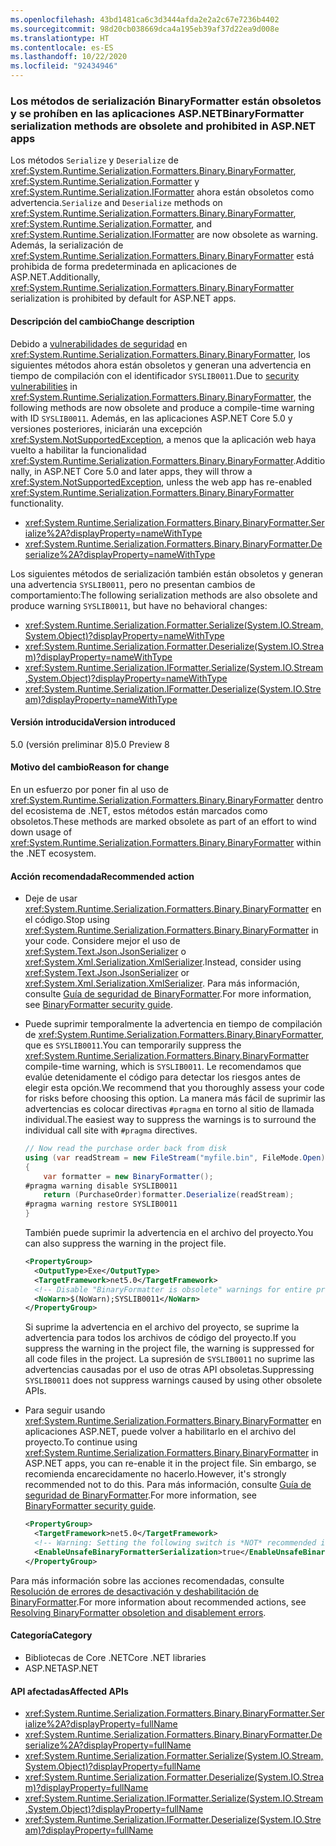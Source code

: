 ```yaml
---
ms.openlocfilehash: 43bd1481ca6c3d3444afda2e2a2c67e7236b4402
ms.sourcegitcommit: 98d20cb038669dca4a195eb39af37d22ea9d008e
ms.translationtype: HT
ms.contentlocale: es-ES
ms.lasthandoff: 10/22/2020
ms.locfileid: "92434946"
---
```

### <a name="binaryformatter-serialization-methods-are-obsolete-and-prohibited-in-aspnet-apps"></a><span data-ttu-id="a7dba-101">Los métodos de serialización BinaryFormatter están obsoletos y se prohíben en las aplicaciones ASP.NET</span><span class="sxs-lookup"><span data-stu-id="a7dba-101">BinaryFormatter serialization methods are obsolete and prohibited in ASP.NET apps</span></span>

<span data-ttu-id="a7dba-102">Los métodos `Serialize` y `Deserialize` de <xref:System.Runtime.Serialization.Formatters.Binary.BinaryFormatter>, <xref:System.Runtime.Serialization.Formatter> y <xref:System.Runtime.Serialization.IFormatter> ahora están obsoletos como advertencia.</span><span class="sxs-lookup"><span data-stu-id="a7dba-102">`Serialize` and `Deserialize` methods on <xref:System.Runtime.Serialization.Formatters.Binary.BinaryFormatter>, <xref:System.Runtime.Serialization.Formatter>, and <xref:System.Runtime.Serialization.IFormatter> are now obsolete as warning.</span></span> <span data-ttu-id="a7dba-103">Además, la serialización de <xref:System.Runtime.Serialization.Formatters.Binary.BinaryFormatter> está prohibida de forma predeterminada en aplicaciones de ASP.NET.</span><span class="sxs-lookup"><span data-stu-id="a7dba-103">Additionally, <xref:System.Runtime.Serialization.Formatters.Binary.BinaryFormatter> serialization is prohibited by default for ASP.NET apps.</span></span>

#### <a name="change-description"></a><span data-ttu-id="a7dba-104">Descripción del cambio</span><span class="sxs-lookup"><span data-stu-id="a7dba-104">Change description</span></span>

<span data-ttu-id="a7dba-105">Debido a [vulnerabilidades de seguridad](../../../../docs/standard/serialization/binaryformatter-security-guide.md#binaryformatter-security-vulnerabilities) en <xref:System.Runtime.Serialization.Formatters.Binary.BinaryFormatter>, los siguientes métodos ahora están obsoletos y generan una advertencia en tiempo de compilación con el identificador `SYSLIB0011`.</span><span class="sxs-lookup"><span data-stu-id="a7dba-105">Due to [security vulnerabilities](../../../../docs/standard/serialization/binaryformatter-security-guide.md#binaryformatter-security-vulnerabilities) in <xref:System.Runtime.Serialization.Formatters.Binary.BinaryFormatter>, the following methods are now obsolete and produce a compile-time warning with ID `SYSLIB0011`.</span></span> <span data-ttu-id="a7dba-106">Además, en las aplicaciones ASP.NET Core 5.0 y versiones posteriores, iniciarán una excepción <xref:System.NotSupportedException>, a menos que la aplicación web haya vuelto a habilitar la funcionalidad <xref:System.Runtime.Serialization.Formatters.Binary.BinaryFormatter>.</span><span class="sxs-lookup"><span data-stu-id="a7dba-106">Additionally, in ASP.NET Core 5.0 and later apps, they will throw a <xref:System.NotSupportedException>, unless the web app has re-enabled <xref:System.Runtime.Serialization.Formatters.Binary.BinaryFormatter> functionality.</span></span>

- <xref:System.Runtime.Serialization.Formatters.Binary.BinaryFormatter.Serialize%2A?displayProperty=nameWithType>
- <xref:System.Runtime.Serialization.Formatters.Binary.BinaryFormatter.Deserialize%2A?displayProperty=nameWithType>

<span data-ttu-id="a7dba-107">Los siguientes métodos de serialización también están obsoletos y generan una advertencia `SYSLIB0011`, pero no presentan cambios de comportamiento:</span><span class="sxs-lookup"><span data-stu-id="a7dba-107">The following serialization methods are also obsolete and produce warning `SYSLIB0011`, but have no behavioral changes:</span></span>

- <xref:System.Runtime.Serialization.Formatter.Serialize(System.IO.Stream,System.Object)?displayProperty=nameWithType>
- <xref:System.Runtime.Serialization.Formatter.Deserialize(System.IO.Stream)?displayProperty=nameWithType>
- <xref:System.Runtime.Serialization.IFormatter.Serialize(System.IO.Stream,System.Object)?displayProperty=nameWithType>
- <xref:System.Runtime.Serialization.IFormatter.Deserialize(System.IO.Stream)?displayProperty=nameWithType>

#### <a name="version-introduced"></a><span data-ttu-id="a7dba-108">Versión introducida</span><span class="sxs-lookup"><span data-stu-id="a7dba-108">Version introduced</span></span>

<span data-ttu-id="a7dba-109">5.0 (versión preliminar 8)</span><span class="sxs-lookup"><span data-stu-id="a7dba-109">5.0 Preview 8</span></span>

#### <a name="reason-for-change"></a><span data-ttu-id="a7dba-110">Motivo del cambio</span><span class="sxs-lookup"><span data-stu-id="a7dba-110">Reason for change</span></span>

<span data-ttu-id="a7dba-111">En un esfuerzo por poner fin al uso de <xref:System.Runtime.Serialization.Formatters.Binary.BinaryFormatter> dentro del ecosistema de .NET, estos métodos están marcados como obsoletos.</span><span class="sxs-lookup"><span data-stu-id="a7dba-111">These methods are marked obsolete as part of an effort to wind down usage of <xref:System.Runtime.Serialization.Formatters.Binary.BinaryFormatter> within the .NET ecosystem.</span></span>

#### <a name="recommended-action"></a><span data-ttu-id="a7dba-112">Acción recomendada</span><span class="sxs-lookup"><span data-stu-id="a7dba-112">Recommended action</span></span>

- <span data-ttu-id="a7dba-113">Deje de usar <xref:System.Runtime.Serialization.Formatters.Binary.BinaryFormatter> en el código.</span><span class="sxs-lookup"><span data-stu-id="a7dba-113">Stop using <xref:System.Runtime.Serialization.Formatters.Binary.BinaryFormatter> in your code.</span></span> <span data-ttu-id="a7dba-114">Considere mejor el uso de <xref:System.Text.Json.JsonSerializer> o <xref:System.Xml.Serialization.XmlSerializer>.</span><span class="sxs-lookup"><span data-stu-id="a7dba-114">Instead, consider using <xref:System.Text.Json.JsonSerializer> or <xref:System.Xml.Serialization.XmlSerializer>.</span></span> <span data-ttu-id="a7dba-115">Para más información, consulte [Guía de seguridad de BinaryFormatter](../../../../docs/standard/serialization/binaryformatter-security-guide.md).</span><span class="sxs-lookup"><span data-stu-id="a7dba-115">For more information, see [BinaryFormatter security guide](../../../../docs/standard/serialization/binaryformatter-security-guide.md).</span></span>

- <span data-ttu-id="a7dba-116">Puede suprimir temporalmente la advertencia en tiempo de compilación de <xref:System.Runtime.Serialization.Formatters.Binary.BinaryFormatter>, que es `SYSLIB0011`.</span><span class="sxs-lookup"><span data-stu-id="a7dba-116">You can temporarily suppress the <xref:System.Runtime.Serialization.Formatters.Binary.BinaryFormatter> compile-time warning, which is `SYSLIB0011`.</span></span> <span data-ttu-id="a7dba-117">Le recomendamos que evalúe detenidamente el código para detectar los riesgos antes de elegir esta opción.</span><span class="sxs-lookup"><span data-stu-id="a7dba-117">We recommend that you thoroughly assess your code for risks before choosing this option.</span></span> <span data-ttu-id="a7dba-118">La manera más fácil de suprimir las advertencias es colocar directivas `#pragma` en torno al sitio de llamada individual.</span><span class="sxs-lookup"><span data-stu-id="a7dba-118">The easiest way to suppress the warnings is to surround the individual call site with `#pragma` directives.</span></span>

  ```csharp
  // Now read the purchase order back from disk
  using (var readStream = new FileStream("myfile.bin", FileMode.Open))
  {
      var formatter = new BinaryFormatter();
  #pragma warning disable SYSLIB0011
      return (PurchaseOrder)formatter.Deserialize(readStream);
  #pragma warning restore SYSLIB0011
  }
  ```

  <span data-ttu-id="a7dba-119">También puede suprimir la advertencia en el archivo del proyecto.</span><span class="sxs-lookup"><span data-stu-id="a7dba-119">You can also suppress the warning in the project file.</span></span>

  ```xml
  <PropertyGroup>
    <OutputType>Exe</OutputType>
    <TargetFramework>net5.0</TargetFramework>
    <!-- Disable "BinaryFormatter is obsolete" warnings for entire project -->
    <NoWarn>$(NoWarn);SYSLIB0011</NoWarn>
  </PropertyGroup>
  ```

  <span data-ttu-id="a7dba-120">Si suprime la advertencia en el archivo del proyecto, se suprime la advertencia para todos los archivos de código del proyecto.</span><span class="sxs-lookup"><span data-stu-id="a7dba-120">If you suppress the warning in the project file, the warning is suppressed for all code files in the project.</span></span> <span data-ttu-id="a7dba-121">La supresión de `SYSLIB0011` no suprime las advertencias causadas por el uso de otras API obsoletas.</span><span class="sxs-lookup"><span data-stu-id="a7dba-121">Suppressing `SYSLIB0011` does not suppress warnings caused by using other obsolete APIs.</span></span>

- <span data-ttu-id="a7dba-122">Para seguir usando <xref:System.Runtime.Serialization.Formatters.Binary.BinaryFormatter> en aplicaciones ASP.NET, puede volver a habilitarlo en el archivo del proyecto.</span><span class="sxs-lookup"><span data-stu-id="a7dba-122">To continue using <xref:System.Runtime.Serialization.Formatters.Binary.BinaryFormatter> in ASP.NET apps, you can re-enable it in the project file.</span></span> <span data-ttu-id="a7dba-123">Sin embargo, se recomienda encarecidamente no hacerlo.</span><span class="sxs-lookup"><span data-stu-id="a7dba-123">However, it's strongly recommended not to do this.</span></span> <span data-ttu-id="a7dba-124">Para más información, consulte [Guía de seguridad de BinaryFormatter](../../../../docs/standard/serialization/binaryformatter-security-guide.md).</span><span class="sxs-lookup"><span data-stu-id="a7dba-124">For more information, see [BinaryFormatter security guide](../../../../docs/standard/serialization/binaryformatter-security-guide.md).</span></span>

  ```xml
  <PropertyGroup>
    <TargetFramework>net5.0</TargetFramework>
    <!-- Warning: Setting the following switch is *NOT* recommended in web apps. -->
    <EnableUnsafeBinaryFormatterSerialization>true</EnableUnsafeBinaryFormatterSerialization>
  </PropertyGroup>
  ```

<span data-ttu-id="a7dba-125">Para más información sobre las acciones recomendadas, consulte [Resolución de errores de desactivación y deshabilitación de BinaryFormatter](https://aka.ms/binaryformatter).</span><span class="sxs-lookup"><span data-stu-id="a7dba-125">For more information about recommended actions, see [Resolving BinaryFormatter obsoletion and disablement errors](https://aka.ms/binaryformatter).</span></span>

#### <a name="category"></a><span data-ttu-id="a7dba-126">Categoría</span><span class="sxs-lookup"><span data-stu-id="a7dba-126">Category</span></span>

- <span data-ttu-id="a7dba-127">Bibliotecas de Core .NET</span><span class="sxs-lookup"><span data-stu-id="a7dba-127">Core .NET libraries</span></span>
- <span data-ttu-id="a7dba-128">ASP.NET</span><span class="sxs-lookup"><span data-stu-id="a7dba-128">ASP.NET</span></span>

#### <a name="affected-apis"></a><span data-ttu-id="a7dba-129">API afectadas</span><span class="sxs-lookup"><span data-stu-id="a7dba-129">Affected APIs</span></span>

- <xref:System.Runtime.Serialization.Formatters.Binary.BinaryFormatter.Serialize%2A?displayProperty=fullName>
- <xref:System.Runtime.Serialization.Formatters.Binary.BinaryFormatter.Deserialize%2A?displayProperty=fullName>
- <xref:System.Runtime.Serialization.Formatter.Serialize(System.IO.Stream,System.Object)?displayProperty=fullName>
- <xref:System.Runtime.Serialization.Formatter.Deserialize(System.IO.Stream)?displayProperty=fullName>
- <xref:System.Runtime.Serialization.IFormatter.Serialize(System.IO.Stream,System.Object)?displayProperty=fullName>
- <xref:System.Runtime.Serialization.IFormatter.Deserialize(System.IO.Stream)?displayProperty=fullName>

<!--

#### Affected APIs

- `Overload:System.Runtime.Serialization.Formatters.Binary.BinaryFormatter.Serialize`
- `Overload:System.Runtime.Serialization.Formatters.Binary.BinaryFormatter.Deserialize`
- `M:System.Runtime.Serialization.Formatter.Serialize(System.IO.Stream,System.Object)`
- `M:System.Runtime.Serialization.Formatter.Deserialize(System.IO.Stream)`
- `M:System.Runtime.Serialization.IFormatter.Serialize(System.IO.Stream,System.Object)`
- `M:System.Runtime.Serialization.IFormatter.Deserialize(System.IO.Stream)`

-->
